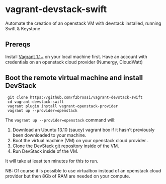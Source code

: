 vagrant-devstack-swift
======================

Automate the creation of an openstack VM with devstack installed, running Swift &amp; Keystone


## Prereqs

Install [Vagrant 1.1+](http://vagrantup.com) on your local machine first.
Have an account with credentials on an openstack cloud provider (Numergy,  CloudWatt)


 ## Boot the remote virtual machine and install DevStack

     git clone https://github.com/f2brossi/vagrant-devstack-swift
     cd vagrant-devstack-swift
     vagrant plugin install vagrant-openstack-provider
     vagrant up --provider=openstack

 The `vagrant up --provider=openstack` command will:

  1. Download an Ubuntu 13.10 (saucy) vagrant box if it hasn't previously been downloaded to your machine.
  2. Boot the virtual machine (VM) on your openstack cloud provider .
  3. Clone the DevStack git repository inside of the VM.
  4. Run DevStack inside of the VM.

 It will take at least ten minutes for this to run.

NB: Of course it is possible to use virtualbox instead of an openstack cloud provider but then 8Gb of RAM are needed on your compute.

